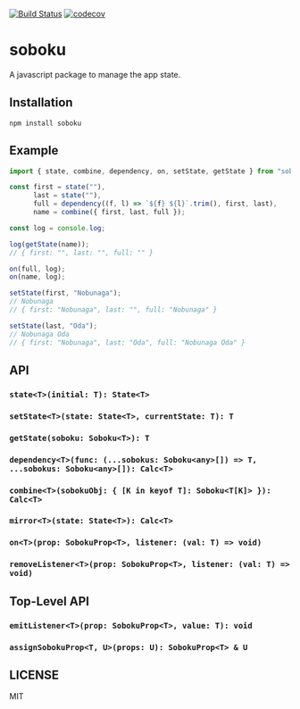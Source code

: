 [![Build Status](https://travis-ci.org/YooShibu/soboku.svg?branch=master)](https://travis-ci.org/YooShibu/soboku)
[![codecov](https://codecov.io/gh/YooShibu/soboku/branch/master/graph/badge.svg)](https://codecov.io/gh/YooShibu/soboku)


# soboku

A javascript package to manage the app state.

## Installation

    npm install soboku

## Example
~~~ typescript
import { state, combine, dependency, on, setState, getState } from "soboku"

const first = state(""),
      last = state(""),
      full = dependency((f, l) => `${f} ${l}`.trim(), first, last),
      name = combine({ first, last, full });

const log = console.log;

log(getState(name));
// { first: "", last: "", full: "" }

on(full, log);
on(name, log);

setState(first, "Nobunaga");
// Nobunaga
// { first: "Nobunaga", last: "", full: "Nobunaga" }

setState(last, "Oda");
// Nobunaga Oda
// { first: "Nobunaga", last: "Oda", full: "Nobunaga Oda" }

~~~

## API

### `state<T>(initial: T): State<T>`
### `setState<T>(state: State<T>, currentState: T): T`
### `getState(soboku: Soboku<T>): T`
### `dependency<T>(func: (...sobokus: Soboku<any>[]) => T, ...sobokus: Soboku<any>[]): Calc<T>`
### `combine<T>(sobokuObj: { [K in keyof T]: Soboku<T[K]> }): Calc<T>`
### `mirror<T>(state: State<T>): Calc<T>`
### `on<T>(prop: SobokuProp<T>, listener: (val: T) => void)`
### `removeListener<T>(prop: SobokuProp<T>, listener: (val: T) => void)`

## Top-Level API

### `emitListener<T>(prop: SobokuProp<T>, value: T): void`
### `assignSobokuProp<T, U>(props: U): SobokuProp<T> & U`

## LICENSE
MIT